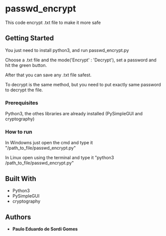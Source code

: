# passwd_encrypt

This code encrypt .txt file to make it more safe

## Getting Started

You just need to install python3, and run passwd_encrypt.py

Choose a .txt file and the mode('Encrypt' : 'Decrypt'), set a password and hit the green button.

After that you can save any .txt file safest.

To decrypt is the same method, but you need to put exactly same password to decrypt the file.

### Prerequisites

Python3, the othes libraries are already installed (PySimpleGUI and cryptography)

### How to run

In Windowns just open the cmd and type it "/path_to_file/passwd_encrypt.py"

In Linux open using the terminal and type it "python3 /path_to_file/passwd_encrypt.py"

## Built With

* Python3 
* PySimpleGUI
* cryptography

## Authors

* **Paulo Eduardo de Sordi Gomes**
